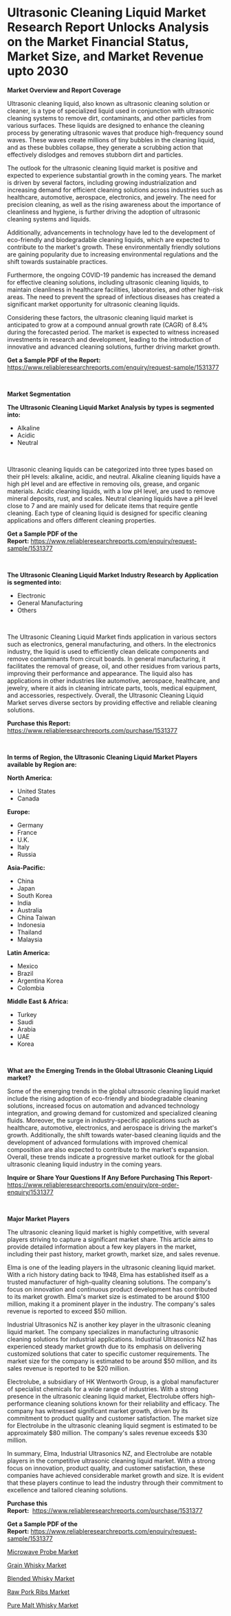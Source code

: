 <p><h1>Ultrasonic Cleaning Liquid Market Research Report Unlocks Analysis on the Market Financial Status, Market Size, and Market Revenue upto 2030</h1></p><p><strong>Market Overview and Report Coverage</strong></p>
<p><p>Ultrasonic cleaning liquid, also known as ultrasonic cleaning solution or cleaner, is a type of specialized liquid used in conjunction with ultrasonic cleaning systems to remove dirt, contaminants, and other particles from various surfaces. These liquids are designed to enhance the cleaning process by generating ultrasonic waves that produce high-frequency sound waves. These waves create millions of tiny bubbles in the cleaning liquid, and as these bubbles collapse, they generate a scrubbing action that effectively dislodges and removes stubborn dirt and particles.</p><p>The outlook for the ultrasonic cleaning liquid market is positive and expected to experience substantial growth in the coming years. The market is driven by several factors, including growing industrialization and increasing demand for efficient cleaning solutions across industries such as healthcare, automotive, aerospace, electronics, and jewelry. The need for precision cleaning, as well as the rising awareness about the importance of cleanliness and hygiene, is further driving the adoption of ultrasonic cleaning systems and liquids.</p><p>Additionally, advancements in technology have led to the development of eco-friendly and biodegradable cleaning liquids, which are expected to contribute to the market's growth. These environmentally friendly solutions are gaining popularity due to increasing environmental regulations and the shift towards sustainable practices.</p><p>Furthermore, the ongoing COVID-19 pandemic has increased the demand for effective cleaning solutions, including ultrasonic cleaning liquids, to maintain cleanliness in healthcare facilities, laboratories, and other high-risk areas. The need to prevent the spread of infectious diseases has created a significant market opportunity for ultrasonic cleaning liquids.</p><p>Considering these factors, the ultrasonic cleaning liquid market is anticipated to grow at a compound annual growth rate (CAGR) of 8.4% during the forecasted period. The market is expected to witness increased investments in research and development, leading to the introduction of innovative and advanced cleaning solutions, further driving market growth.</p></p>
<p><strong>Get a Sample PDF of the Report:</strong> <a href="https://www.reliableresearchreports.com/enquiry/request-sample/1531377">https://www.reliableresearchreports.com/enquiry/request-sample/1531377</a></p>
<p>&nbsp;</p>
<p><strong>Market Segmentation</strong></p>
<p><strong>The Ultrasonic Cleaning Liquid Market Analysis by types is segmented into:</strong></p>
<p><ul><li>Alkaline</li><li>Acidic</li><li>Neutral</li></ul></p>
<p>&nbsp;</p>
<p><p>Ultrasonic cleaning liquids can be categorized into three types based on their pH levels: alkaline, acidic, and neutral. Alkaline cleaning liquids have a high pH level and are effective in removing oils, grease, and organic materials. Acidic cleaning liquids, with a low pH level, are used to remove mineral deposits, rust, and scales. Neutral cleaning liquids have a pH level close to 7 and are mainly used for delicate items that require gentle cleaning. Each type of cleaning liquid is designed for specific cleaning applications and offers different cleaning properties.</p></p>
<p><strong>Get a Sample PDF of the Report:</strong>&nbsp;<a href="https://www.reliableresearchreports.com/enquiry/request-sample/1531377">https://www.reliableresearchreports.com/enquiry/request-sample/1531377</a></p>
<p>&nbsp;</p>
<p><strong>The Ultrasonic Cleaning Liquid Market Industry Research by Application is segmented into:</strong></p>
<p><ul><li>Electronic</li><li>General Manufacturing</li><li>Others</li></ul></p>
<p>&nbsp;</p>
<p><p>The Ultrasonic Cleaning Liquid Market finds application in various sectors such as electronics, general manufacturing, and others. In the electronics industry, the liquid is used to efficiently clean delicate components and remove contaminants from circuit boards. In general manufacturing, it facilitates the removal of grease, oil, and other residues from various parts, improving their performance and appearance. The liquid also has applications in other industries like automotive, aerospace, healthcare, and jewelry, where it aids in cleaning intricate parts, tools, medical equipment, and accessories, respectively. Overall, the Ultrasonic Cleaning Liquid Market serves diverse sectors by providing effective and reliable cleaning solutions.</p></p>
<p><strong>Purchase this Report:</strong>&nbsp; <a href="https://www.reliableresearchreports.com/purchase/1531377">https://www.reliableresearchreports.com/purchase/1531377</a></p>
<p>&nbsp;</p>
<p><strong>In terms of Region, the Ultrasonic Cleaning Liquid Market Players available by Region are:</strong></p>
<p>
    <p> <strong> North America: </strong>
        <ul>
            <li>United States</li>
            <li>Canada</li>
        </ul>
        </p> 
    <p> <strong> Europe: </strong>
        <ul>
            <li>Germany</li>
            <li>France</li>
            <li>U.K.</li>
            <li>Italy</li>
            <li>Russia</li>
        </ul>
        </p> 
    <p> <strong> Asia-Pacific: </strong>
        <ul>
            <li>China</li>
            <li>Japan</li>
            <li>South Korea</li>
            <li>India</li>
            <li>Australia</li>
            <li>China Taiwan</li>
            <li>Indonesia</li>
            <li>Thailand</li>
            <li>Malaysia</li>
        </ul>
        </p> 
    <p> <strong> Latin America: </strong>
        <ul>
            <li>Mexico</li>
            <li>Brazil</li>
            <li>Argentina Korea</li>
            <li>Colombia</li>
        </ul>
        </p> 
    <p> <strong> Middle East & Africa: </strong>
        <ul>
            <li>Turkey</li>
            <li>Saudi</li>
            <li>Arabia</li>
            <li>UAE</li>
            <li>Korea</li>
        </ul>
    </p>
    </p>
<p>&nbsp;</p>
<p><strong>What are the Emerging Trends in the Global Ultrasonic Cleaning Liquid market?</strong></p>
<p><p>Some of the emerging trends in the global ultrasonic cleaning liquid market include the rising adoption of eco-friendly and biodegradable cleaning solutions, increased focus on automation and advanced technology integration, and growing demand for customized and specialized cleaning fluids. Moreover, the surge in industry-specific applications such as healthcare, automotive, electronics, and aerospace is driving the market's growth. Additionally, the shift towards water-based cleaning liquids and the development of advanced formulations with improved chemical composition are also expected to contribute to the market's expansion. Overall, these trends indicate a progressive market outlook for the global ultrasonic cleaning liquid industry in the coming years.</p></p>
<p><strong>Inquire or Share Your Questions If Any Before Purchasing This Report</strong>- <a href="https://www.reliableresearchreports.com/enquiry/pre-order-enquiry/1531377">https://www.reliableresearchreports.com/enquiry/pre-order-enquiry/1531377</a></p>
<p>&nbsp;</p>
<p><strong>Major Market Players</strong></p>
<p><p>The ultrasonic cleaning liquid market is highly competitive, with several players striving to capture a significant market share. This article aims to provide detailed information about a few key players in the market, including their past history, market growth, market size, and sales revenue.</p><p>Elma is one of the leading players in the ultrasonic cleaning liquid market. With a rich history dating back to 1948, Elma has established itself as a trusted manufacturer of high-quality cleaning solutions. The company's focus on innovation and continuous product development has contributed to its market growth. Elma's market size is estimated to be around $100 million, making it a prominent player in the industry. The company's sales revenue is reported to exceed $50 million.</p><p>Industrial Ultrasonics NZ is another key player in the ultrasonic cleaning liquid market. The company specializes in manufacturing ultrasonic cleaning solutions for industrial applications. Industrial Ultrasonics NZ has experienced steady market growth due to its emphasis on delivering customized solutions that cater to specific customer requirements. The market size for the company is estimated to be around $50 million, and its sales revenue is reported to be $20 million.</p><p>Electrolube, a subsidiary of HK Wentworth Group, is a global manufacturer of specialist chemicals for a wide range of industries. With a strong presence in the ultrasonic cleaning liquid market, Electrolube offers high-performance cleaning solutions known for their reliability and efficacy. The company has witnessed significant market growth, driven by its commitment to product quality and customer satisfaction. The market size for Electrolube in the ultrasonic cleaning liquid segment is estimated to be approximately $80 million. The company's sales revenue exceeds $30 million.</p><p>In summary, Elma, Industrial Ultrasonics NZ, and Electrolube are notable players in the competitive ultrasonic cleaning liquid market. With a strong focus on innovation, product quality, and customer satisfaction, these companies have achieved considerable market growth and size. It is evident that these players continue to lead the industry through their commitment to excellence and tailored cleaning solutions.</p></p>
<p><strong>Purchase this Report:</strong>&nbsp;&nbsp;<a href="https://www.reliableresearchreports.com/purchase/1531377">https://www.reliableresearchreports.com/purchase/1531377</a></p>
<p></p>
<p><strong>Get a Sample PDF of the Report:</strong>&nbsp;<a href="https://www.reliableresearchreports.com/enquiry/request-sample/1531377">https://www.reliableresearchreports.com/enquiry/request-sample/1531377</a></p>
<p><p><a href="https://medium.com/@jalenmurphy48/microwave-probe-market-the-key-to-successful-business-strategy-forecast-till-2030-42bb967e2c55">Microwave Probe Market</a></p><p><a href="https://medium.com/@anmolreportprime/grain-whisky-market-insights-into-market-cagr-market-trends-and-growth-strategies-ed30e8709dbe">Grain Whisky Market</a></p><p><a href="https://medium.com/@chiragreportprime3/blended-whisky-market-size-market-outlook-and-market-forecast-2023-to-2030-33fe81655cca">Blended Whisky Market</a></p><p><a href="https://medium.com/@chiragreportprime1/raw-pork-ribs-market-trends-and-market-analysis-forecasted-for-period-2023-2030-46623974df0f">Raw Pork Ribs Market</a></p><p><a href="https://medium.com/@chiragreportprime2/pure-malt-whisky-market-outlook-industry-overview-and-forecast-2023-to-2030-18edba9a5d7a">Pure Malt Whisky Market</a></p></p>